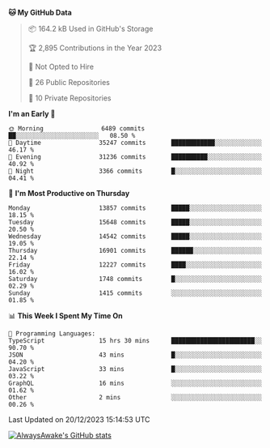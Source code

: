 <!--START_SECTION:waka-->
**🐱 My GitHub Data** 

> 📦 164.2 kB Used in GitHub's Storage 
 > 
> 🏆 2,895 Contributions in the Year 2023
 > 
> 🚫 Not Opted to Hire
 > 
> 📜 26 Public Repositories 
 > 
> 🔑 10 Private Repositories 
 > 
**I'm an Early 🐤** 

```text
🌞 Morning                6489 commits        ██░░░░░░░░░░░░░░░░░░░░░░░   08.50 % 
🌆 Daytime                35247 commits       ████████████░░░░░░░░░░░░░   46.17 % 
🌃 Evening                31236 commits       ██████████░░░░░░░░░░░░░░░   40.92 % 
🌙 Night                  3366 commits        █░░░░░░░░░░░░░░░░░░░░░░░░   04.41 % 
```
📅 **I'm Most Productive on Thursday** 

```text
Monday                   13857 commits       █████░░░░░░░░░░░░░░░░░░░░   18.15 % 
Tuesday                  15648 commits       █████░░░░░░░░░░░░░░░░░░░░   20.50 % 
Wednesday                14542 commits       █████░░░░░░░░░░░░░░░░░░░░   19.05 % 
Thursday                 16901 commits       ██████░░░░░░░░░░░░░░░░░░░   22.14 % 
Friday                   12227 commits       ████░░░░░░░░░░░░░░░░░░░░░   16.02 % 
Saturday                 1748 commits        █░░░░░░░░░░░░░░░░░░░░░░░░   02.29 % 
Sunday                   1415 commits        ░░░░░░░░░░░░░░░░░░░░░░░░░   01.85 % 
```


📊 **This Week I Spent My Time On** 

```text
💬 Programming Languages: 
TypeScript               15 hrs 30 mins      ███████████████████████░░   90.70 % 
JSON                     43 mins             █░░░░░░░░░░░░░░░░░░░░░░░░   04.20 % 
JavaScript               33 mins             █░░░░░░░░░░░░░░░░░░░░░░░░   03.22 % 
GraphQL                  16 mins             ░░░░░░░░░░░░░░░░░░░░░░░░░   01.62 % 
Other                    2 mins              ░░░░░░░░░░░░░░░░░░░░░░░░░   00.26 % 
```


 Last Updated on 20/12/2023 15:14:53 UTC
<!--END_SECTION:waka-->

[![AlwaysAwake's GitHub stats](https://github-readme-stats.vercel.app/api?username=AlwaysAwake&show_icons=true&theme=github_dark&count_private=true)](https://github.com/AlwaysAwake/AlwaysAwake)

